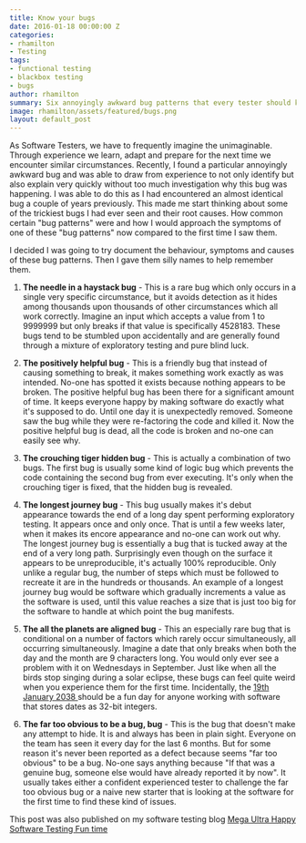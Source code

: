 ```yaml
---
title: Know your bugs
date: 2016-01-18 00:00:00 Z
categories:
- rhamilton
- Testing
tags:
- functional testing
- blackbox testing
- bugs
author: rhamilton
summary: Six annoyingly awkward bug patterns that every tester should know...
image: rhamilton/assets/featured/bugs.png
layout: default_post
---
```


As Software Testers, we have to frequently imagine the unimaginable. Through experience we learn, adapt and prepare for the next time we encounter similar circumstances. Recently, I found a particular annoyingly awkward bug and was able to draw from experience to not only identify but also explain very quickly without too much investigation why this bug was happening. I was able to do this as I had encountered an almost identical bug a couple of years previously. This made me start thinking about some of the trickiest bugs I had ever seen and their root causes. How common certain "bug patterns" were and how I would approach the symptoms of one of these "bug patterns" now compared to the first time I saw them.

I decided I was going to try document the behaviour, symptoms and causes of these bug patterns. Then I gave them silly names to help remember them.

1. **The needle in a haystack bug** - This is a rare bug which only occurs in a single very specific circumstance, but it avoids detection as it hides among thousands upon thousands of other circumstances which all work correctly. Imagine an input which accepts a value from 1 to 9999999 but only breaks if that value is specifically 4528183. These bugs tend to be stumbled upon accidentally and are generally found through a mixture of exploratory testing and pure blind luck.

1. **The positively helpful bug** - This is a friendly bug that instead of causing something to break, it makes something work exactly as was intended. No-one has spotted it exists because nothing appears to be broken. The positive helpful bug has been there for a significant amount of time. It keeps everyone happy by making software do exactly what it's supposed to do. Until one day it is unexpectedly removed. Someone saw the bug while they were re-factoring the code and killed it. Now the positive helpful bug is dead, all the code is broken and no-one can easily see why.

1. **The crouching tiger hidden bug** - This is actually a combination of two bugs. The first bug is usually some kind of logic bug which prevents the code containing the second bug from ever executing. It's only when the crouching tiger is fixed, that the hidden bug is revealed.

1. **The longest journey bug** - This bug usually makes it's debut appearance towards the end of a long day spent performing exploratory testing. It appears once and only once. That is until a few weeks later, when it makes its encore appearance and no-one can work out why. The longest journey bug is essentially a bug that is tucked away at the end of a very long path. Surprisingly even though on the surface it appears to be unreproducible, it's actually 100% reproducible. Only unlike a regular bug, the number of steps which must be followed to recreate it are in the hundreds or thousands. An example of a longest journey bug would be software which gradually increments a value as the software is used, until this value reaches a size that is just too big for the software to handle at which point the bug manifests.

1. **The all the planets are aligned bug** - This an especially rare bug that is conditional on a number of factors which rarely occur simultaneously, all occurring simultaneously. Imagine a date that only breaks when both the day and the month are 9 characters long. You would only ever see a problem with it on Wednesdays in September. Just like when all the birds stop singing during a solar eclipse, these bugs can feel quite weird when you experience them for the first time. Incidentally,  the <a href="https://en.wikipedia.org/wiki/Year_2038_problem"> 19th January 2038 </a> should be a fun day for anyone working with software that stores dates as 32-bit integers.

1. **The far too obvious to be a bug, bug** - This is the bug that doesn't make any attempt to hide. It is and always has been in plain sight. Everyone on the team has seen it every day for the last 6 months. But for some reason it's never been reported as a defect because seems "far too obvious" to be a bug. No-one says anything because "If that was a genuine bug, someone else would have already reported it by now".  It usually takes either a confident experienced tester to challenge the far too obvious bug or a naive new starter that is looking at the software for the first time to find these kind of issues.

This post was also published on my software testing blog <a href="http://testingfuntime.blogspot.co.uk/">Mega Ultra Happy Software Testing Fun time </a>
